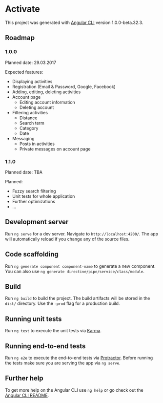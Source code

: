# Activate

This project was generated with [Angular CLI](https://github.com/angular/angular-cli) version 1.0.0-beta.32.3.

## Roadmap
### 1.0.0
Planned date: 29.03.2017

Expected features:
- Displaying activities
- Registration (Email & Password, Google, Facebook)
- Adding, editing, deleting activities
- Account page
  - Editing account information
  - Deleting account
- Filtering activities
  - Distance
  - Search term
  - Category
  - Date
- Messaging
  - Posts in activities
  - Private messages on account page
  
### 1.1.0
Planned date: TBA

Planned:
- Fuzzy search filtering
- Unit tests for whole application
- Further optimizations
- ...

## Development server
Run `ng serve` for a dev server. Navigate to `http://localhost:4200/`. The app will automatically reload if you change any of the source files.

## Code scaffolding

Run `ng generate component component-name` to generate a new component. You can also use `ng generate directive/pipe/service/class/module`.

## Build

Run `ng build` to build the project. The build artifacts will be stored in the `dist/` directory. Use the `-prod` flag for a production build.

## Running unit tests

Run `ng test` to execute the unit tests via [Karma](https://karma-runner.github.io).

## Running end-to-end tests

Run `ng e2e` to execute the end-to-end tests via [Protractor](http://www.protractortest.org/).
Before running the tests make sure you are serving the app via `ng serve`.

## Further help

To get more help on the Angular CLI use `ng help` or go check out the [Angular CLI README](https://github.com/angular/angular-cli/blob/master/README.md).
